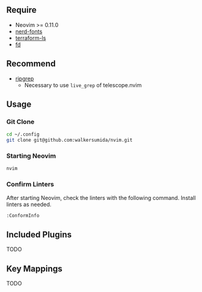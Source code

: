 ## Require

- Neovim >= 0.11.0
- [nerd-fonts](https://github.com/ryanoasis/nerd-fonts?tab=readme-ov-file#font-installation)
- [terraform-ls](https://github.com/hashicorp/terraform-ls/blob/main/docs/installation.md)
- [fd](https://github.com/sharkdp/fd?tab=readme-ov-file#installation)

## Recommend

- [ripgrep](https://github.com/BurntSushi/ripgrep?tab=readme-ov-file#installation)
  - Necessary to use `live_grep` of telescope.nvim

## Usage

### Git Clone

```sh
cd ~/.config
git clone git@github.com:walkersumida/nvim.git
```

### Starting Neovim

```sh
nvim
```

### Confirm Linters

After starting Neovim, check the linters with the following command. Install linters as needed.

```sh
:ConformInfo
```

## Included Plugins

TODO

## Key Mappings

TODO
